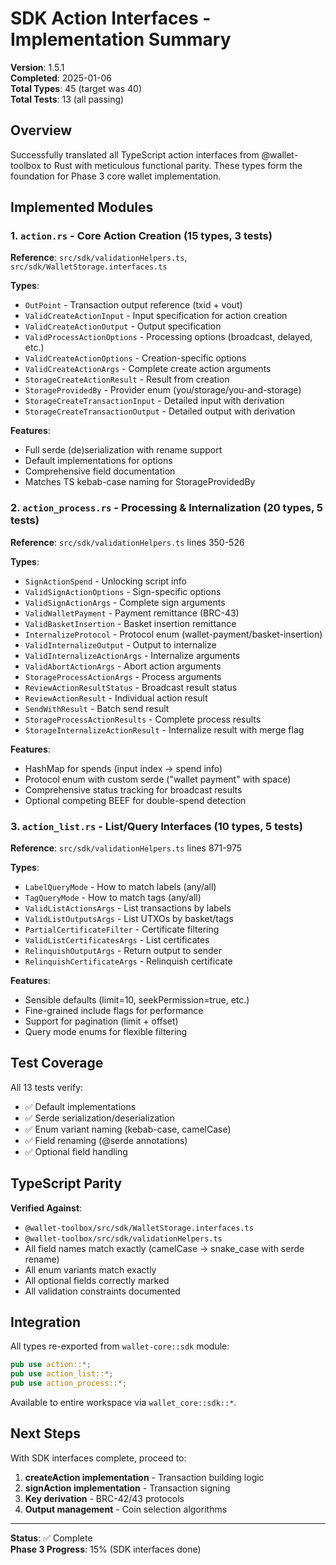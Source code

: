 # SDK Action Interfaces - Implementation Summary

**Version**: 1.5.1  
**Completed**: 2025-01-06  
**Total Types**: 45 (target was 40)  
**Total Tests**: 13 (all passing)  

## Overview

Successfully translated all TypeScript action interfaces from @wallet-toolbox to Rust with meticulous functional parity. These types form the foundation for Phase 3 core wallet implementation.

## Implemented Modules

### 1. `action.rs` - Core Action Creation (15 types, 3 tests)
**Reference**: `src/sdk/validationHelpers.ts`, `src/sdk/WalletStorage.interfaces.ts`

**Types**:
- `OutPoint` - Transaction output reference (txid + vout)
- `ValidCreateActionInput` - Input specification for action creation
- `ValidCreateActionOutput` - Output specification 
- `ValidProcessActionOptions` - Processing options (broadcast, delayed, etc.)
- `ValidCreateActionOptions` - Creation-specific options
- `ValidCreateActionArgs` - Complete create action arguments
- `StorageCreateActionResult` - Result from creation
- `StorageProvidedBy` - Provider enum (you/storage/you-and-storage)
- `StorageCreateTransactionInput` - Detailed input with derivation
- `StorageCreateTransactionOutput` - Detailed output with derivation

**Features**:
- Full serde (de)serialization with rename support
- Default implementations for options
- Comprehensive field documentation
- Matches TS kebab-case naming for StorageProvidedBy

### 2. `action_process.rs` - Processing & Internalization (20 types, 5 tests)
**Reference**: `src/sdk/validationHelpers.ts` lines 350-526

**Types**:
- `SignActionSpend` - Unlocking script info
- `ValidSignActionOptions` - Sign-specific options
- `ValidSignActionArgs` - Complete sign arguments
- `ValidWalletPayment` - Payment remittance (BRC-43)
- `ValidBasketInsertion` - Basket insertion remittance
- `InternalizeProtocol` - Protocol enum (wallet-payment/basket-insertion)
- `ValidInternalizeOutput` - Output to internalize
- `ValidInternalizeActionArgs` - Internalize arguments
- `ValidAbortActionArgs` - Abort action arguments
- `StorageProcessActionArgs` - Process arguments
- `ReviewActionResultStatus` - Broadcast result status
- `ReviewActionResult` - Individual action result
- `SendWithResult` - Batch send result
- `StorageProcessActionResults` - Complete process results
- `StorageInternalizeActionResult` - Internalize result with merge flag

**Features**:
- HashMap for spends (input index → spend info)
- Protocol enum with custom serde ("wallet payment" with space)
- Comprehensive status tracking for broadcast results
- Optional competing BEEF for double-spend detection

### 3. `action_list.rs` - List/Query Interfaces (10 types, 5 tests)
**Reference**: `src/sdk/validationHelpers.ts` lines 871-975

**Types**:
- `LabelQueryMode` - How to match labels (any/all)
- `TagQueryMode` - How to match tags (any/all)
- `ValidListActionsArgs` - List transactions by labels
- `ValidListOutputsArgs` - List UTXOs by basket/tags
- `PartialCertificateFilter` - Certificate filtering
- `ValidListCertificatesArgs` - List certificates
- `RelinquishOutputArgs` - Return output to sender
- `RelinquishCertificateArgs` - Relinquish certificate

**Features**:
- Sensible defaults (limit=10, seekPermission=true, etc.)
- Fine-grained include flags for performance
- Support for pagination (limit + offset)
- Query mode enums for flexible filtering

## Test Coverage

All 13 tests verify:
- ✅ Default implementations
- ✅ Serde serialization/deserialization
- ✅ Enum variant naming (kebab-case, camelCase)
- ✅ Field renaming (@serde annotations)
- ✅ Optional field handling

## TypeScript Parity

**Verified Against**:
- `@wallet-toolbox/src/sdk/WalletStorage.interfaces.ts`
- `@wallet-toolbox/src/sdk/validationHelpers.ts`
- All field names match exactly (camelCase → snake_case with serde rename)
- All enum variants match exactly
- All optional fields correctly marked
- All validation constraints documented

## Integration

All types re-exported from `wallet-core::sdk` module:
```rust
pub use action::*;
pub use action_list::*;
pub use action_process::*;
```

Available to entire workspace via `wallet_core::sdk::*`.

## Next Steps

With SDK interfaces complete, proceed to:
1. **createAction implementation** - Transaction building logic
2. **signAction implementation** - Transaction signing
3. **Key derivation** - BRC-42/43 protocols
4. **Output management** - Coin selection algorithms

---

**Status**: ✅ Complete  
**Phase 3 Progress**: 15% (SDK interfaces done)
